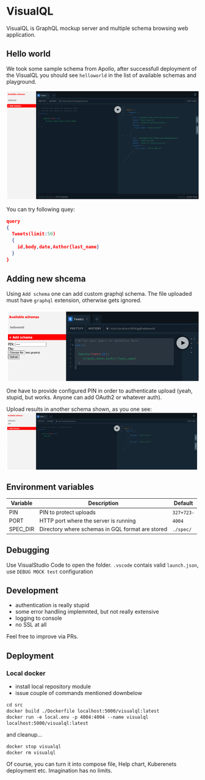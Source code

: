 # VisualQL
VisualQL is GraphQL mockup server and multiple schema browsing web application.

## Hello world
We took some sample schema from Apollo, after successfull deployment of the VisualQL you should see `helloworld` in the list of available schemas and playground.

![Entry screen](doc/img/visualql-1.png)

You can try following quey:
```JSON
query
{
  Tweets(limit:50)
  {
    id,body,date,Author{last_name}
  }
}
```

## Adding new shcema
Using `Add schema` one can add custom graphql schema.
The file uploaded must have `graphql` extension, otherwise gets ignored.

![Upload](doc/img/visualql-2.png)

One have to provide configured PIN in order to authenticate upload (yeah, stupid, but works. Anyone can add OAuth2 or whatever auth).

Upload results in another schema shown, as you one see:
![Upload done](doc/img/visualql-3.png)

## Environment variables

|Variable|Description|Default|
|-|-|-|
|PIN|PIN to protect uploads|`327+723-`|
|PORT|HTTP port where the server is running|`4004`|
|SPEC_DIR|Directory where schemas in GQL format are stored|`./spec/`|
 
## Debugging
Use VisualStudio Code to open the folder.
`.vscode` contais valid `launch.json`, use `DEBUG MOCK test` configuration

## Development
- authentication is really stupid
- some error handling implemnted, but not really extensive
- logging to console
- no SSL at all

Feel free to improve via PRs.

## Deployment

### Local docker

- install local repository module
- issue couple of commands mentioned downbelow
```
cd src
docker build ./Dockerfile localhost:5000/visualql:latest 
docker run -e local.env -p 4004:4004 --name visualql localhost:5000/visualql:latest
```

and cleanup...
```
docker stop visualql  
docker rm visualql
```

Of course, you can turn it into compose file, Help chart, Kuberenets deployment etc. Imagination has no limits.

